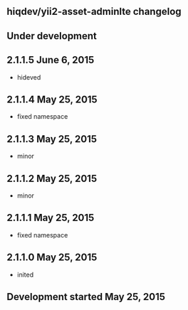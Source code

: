hiqdev/yii2-asset-adminlte changelog
------------------------------------

## Under development


## 2.1.1.5 June 6, 2015

- hideved

## 2.1.1.4 May 25, 2015

- fixed namespace

## 2.1.1.3 May 25, 2015

- minor

## 2.1.1.2 May 25, 2015

- minor

## 2.1.1.1 May 25, 2015

- fixed namespace

## 2.1.1.0 May 25, 2015

- inited

## Development started May 25, 2015

